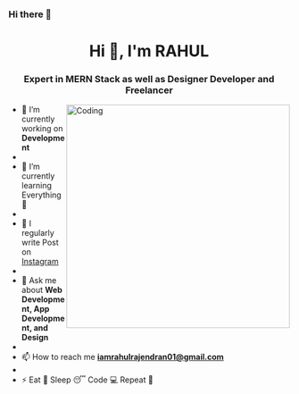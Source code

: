 ### Hi there 👋


<h1 align="center">Hi 👋, I'm RAHUL</h1>
<h3 align="center">Expert in MERN Stack as well as Designer Developer and Freelancer</h3>

<img align="right" alt="Coding" width="400" src="https://camo.githubusercontent.com/19db51af5f90f1b152bc0b9078f5fe97053955be5074f03f17019c70345bdcdb/68747470733a2f2f6d69726f2e6d656469756d2e636f6d2f6d61782f313336302f302a37513379765349765f7430696f4a2d5a2e676966">





- 🔭 I’m currently working on **Development**
- 
- 🌱 I’m currently learning Everything 🤣
- 
- 📝 I regularly write Post on [Instagram](https://www.instagram.com/iamrahul.r1/)
- 
- 💬 Ask me about **Web Development, App Development, and Design**
- 
- 📫 How to reach me **iamrahulrajendran01@gmail.com**
- 
- ⚡ Eat 🍔 Sleep 😴 Code 💻 Repeat 🔁
  
